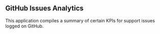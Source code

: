 ## GitHub Issues Analytics

This application compiles a summary of certain KPIs for support issues logged on GitHub.